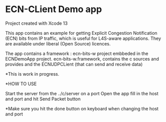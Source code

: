 # ECN-CLient Demo app
Project created with Xcode 13

This app contains an example for
getting Explicit Congestion Notification (ECN) bits from IP
traffic, which is useful for L4S-aware applications. They are
available under liberal (Open Source) licences.

The app contains a framework : ecn-bits-w project embbeded in the ECNDemoApp project.
ecn-bits-w.framework,  contains the c sources and provides and the ECNUDPCLient (that can send and receive data)

*This is work in progress.

*HOW TO USE 

Start the server from the ../c/server on a port
Open the app fill in the host and port  and hit Send Packet button

*Make sure you hit the done button on keyboard when changing the host and port
